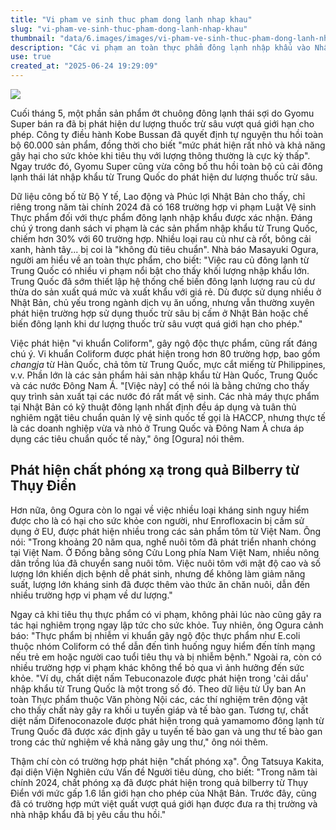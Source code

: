 ```yaml
---
title: "Vi pham ve sinh thuc pham dong lanh nhap khau"
slug: "vi-pham-ve-sinh-thuc-pham-dong-lanh-nhap-khau"
thumbnail: "data/6.images/images/vi-pham-ve-sinh-thuc-pham-dong-lanh-nhap-khau.webp"
description: "Các vi phạm an toàn thực phẩm đông lạnh nhập khẩu vào Nhật Bản, chủ yếu từ châu Á, liên quan đến thuốc trừ sâu, vi khuẩn và kháng sinh."
use: true
created_at: "2025-06-24 19:29:09"
---
```


![](/images/20250624-00000001-moneypost-000-1-view.webp)

Cuối tháng 5, một phần sản phẩm ớt chuông đông lạnh thái sợi do Gyomu Super bán ra đã bị phát hiện dư lượng thuốc trừ sâu vượt quá giới hạn cho phép. Công ty điều hành Kobe Bussan đã quyết định tự nguyện thu hồi toàn bộ 60.000 sản phẩm, đồng thời cho biết "mức phát hiện rất nhỏ và khả năng gây hại cho sức khỏe khi tiêu thụ với lượng thông thường là cực kỳ thấp". Ngay trước đó, Gyomu Super cũng vừa công bố thu hồi toàn bộ củ cải đông lạnh thái lát nhập khẩu từ Trung Quốc do phát hiện dư lượng thuốc trừ sâu.

Dữ liệu công bố từ Bộ Y tế, Lao động và Phúc lợi Nhật Bản cho thấy, chỉ riêng trong năm tài chính 2024 đã có 168 trường hợp vi phạm Luật Vệ sinh Thực phẩm đối với thực phẩm đông lạnh nhập khẩu được xác nhận. Đáng chú ý trong danh sách vi phạm là các sản phẩm nhập khẩu từ Trung Quốc, chiếm hơn 30% với 60 trường hợp. Nhiều loại rau củ như cà rốt, bông cải xanh, hành tây... bị coi là "không đủ tiêu chuẩn". Nhà báo Masayuki Ogura, người am hiểu về an toàn thực phẩm, cho biết: "Việc rau củ đông lạnh từ Trung Quốc có nhiều vi phạm nổi bật cho thấy khối lượng nhập khẩu lớn. Trung Quốc đã sớm thiết lập hệ thống chế biến đông lạnh lượng rau củ dư thừa do sản xuất quá mức và xuất khẩu với giá rẻ. Dù được sử dụng nhiều ở Nhật Bản, chủ yếu trong ngành dịch vụ ăn uống, nhưng vẫn thường xuyên phát hiện trường hợp sử dụng thuốc trừ sâu bị cấm ở Nhật Bản hoặc chế biến đông lạnh khi dư lượng thuốc trừ sâu vượt quá giới hạn cho phép."

Việc phát hiện "vi khuẩn Coliform", gây ngộ độc thực phẩm, cũng rất đáng chú ý. Vi khuẩn Coliform được phát hiện trong hơn 80 trường hợp, bao gồm *changja* từ Hàn Quốc, chả tôm từ Trung Quốc, mực cắt miếng từ Philippines, v.v. Phần lớn là các sản phẩm hải sản nhập khẩu từ Hàn Quốc, Trung Quốc và các nước Đông Nam Á. "[Việc này] có thể nói là bằng chứng cho thấy quy trình sản xuất tại các nước đó rất mất vệ sinh. Các nhà máy thực phẩm tại Nhật Bản có kỹ thuật đông lạnh nhất định đều áp dụng và tuân thủ nghiêm ngặt tiêu chuẩn quản lý vệ sinh quốc tế gọi là HACCP, nhưng thực tế là các doanh nghiệp vừa và nhỏ ở Trung Quốc và Đông Nam Á chưa áp dụng các tiêu chuẩn quốc tế này," ông [Ogura] nói thêm.

## Phát hiện chất phóng xạ trong quả Bilberry từ Thụy Điển

Hơn nữa, ông Ogura còn lo ngại về việc nhiều loại kháng sinh nguy hiểm được cho là có hại cho sức khỏe con người, như Enrofloxacin bị cấm sử dụng ở EU, được phát hiện nhiều trong các sản phẩm tôm từ Việt Nam. Ông nói: "Trong khoảng 20 năm qua, nghề nuôi tôm đã phát triển nhanh chóng tại Việt Nam. Ở Đồng bằng sông Cửu Long phía Nam Việt Nam, nhiều nông dân trồng lúa đã chuyển sang nuôi tôm. Việc nuôi tôm với mật độ cao và số lượng lớn khiến dịch bệnh dễ phát sinh, nhưng để không làm giảm năng suất, lượng lớn kháng sinh đã được thêm vào thức ăn chăn nuôi, dẫn đến nhiều trường hợp vi phạm về dư lượng."

Ngay cả khi tiêu thụ thực phẩm có vi phạm, không phải lúc nào cũng gây ra tác hại nghiêm trọng ngay lập tức cho sức khỏe. Tuy nhiên, ông Ogura cảnh báo: "Thực phẩm bị nhiễm vi khuẩn gây ngộ độc thực phẩm như E.coli thuộc nhóm Coliform có thể dẫn đến tình huống nguy hiểm đến tính mạng nếu trẻ em hoặc người cao tuổi tiêu thụ và bị nhiễm bệnh." Ngoài ra, còn có nhiều trường hợp vi phạm khác không thể bỏ qua vì ảnh hưởng đến sức khỏe. "Ví dụ, chất diệt nấm Tebuconazole được phát hiện trong 'cải dầu' nhập khẩu từ Trung Quốc là một trong số đó. Theo dữ liệu từ Ủy ban An toàn Thực phẩm thuộc Văn phòng Nội các, các thí nghiệm trên động vật cho thấy chất này gây ra khối u tuyến giáp và tế bào gan. Tương tự, chất diệt nấm Difenoconazole được phát hiện trong quả yamamomo đông lạnh từ Trung Quốc đã được xác định gây u tuyến tế bào gan và ung thư tế bào gan trong các thử nghiệm về khả năng gây ung thư," ông nói thêm.

Thậm chí còn có trường hợp phát hiện "chất phóng xạ". Ông Tatsuya Kakita, đại diện Viện Nghiên cứu Vấn đề Người tiêu dùng, cho biết: "Trong năm tài chính 2024, chất phóng xạ đã được phát hiện trong quả bilberry từ Thụy Điển với mức gấp 1.6 lần giới hạn cho phép của Nhật Bản. Trước đây, cũng đã có trường hợp mứt việt quất vượt quá giới hạn được đưa ra thị trường và nhà nhập khẩu đã bị yêu cầu thu hồi."